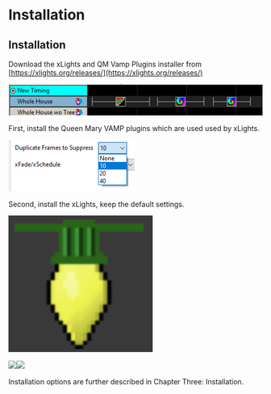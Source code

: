 # Installation

## Installation

Download the xLights and QM Vamp Plugins installer from [https://xlights.org/releases/](https://xlights.org/releases/)

![](../../.gitbook/assets/image%20%28788%29.png)

First, install the Queen Mary VAMP plugins which are used used by xLights.

![](../../.gitbook/assets/image%20%28685%29.png)

Second, install the xLights, keep the default settings.

![](../../.gitbook/assets/image%20%2813%29.png)

![](https://lh6.googleusercontent.com/157OLMJ-XoJ-atS7RS6POggpaPujV_8Cdze7qR1HFy3KBSO2DrVTqYcnPACKV5lATerQuAx2JNRIwLXXw0lwZFVdkXTCEhFTv61rdZ8ur1yASFBYUospWqUe_umZUtoEH221do-C)![](https://lh5.googleusercontent.com/g6hu8O4EbaCLsF2rici7Xi5DzNC541ii0iJH1BFZr3OvPur5JY1jMBh1Tj21JO4yBGmNE8lwfesAq5m0qpHKvzvsG3ACgMrT_yfD520Kgg-6BI7AM7UAMRtZWhRWuo8wslFc3nzs)

Installation options are further described in Chapter Three: Installation.

